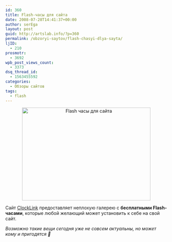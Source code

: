 ```yaml
---
id: 360
title: Flash-часы для сайта
date: 2008-07-28T14:41:37+00:00
author: serEga
layout: post
guid: http://artslab.info/?p=360
permalink: /obzoryi-saytov/flash-chasyi-dlya-sayta/
ljID:
  - 210
prosmotr:
  - 3692
wpb_post_views_count:
  - 3373
dsq_thread_id:
  - 1563455592
categories:
  - Обзоры сайтов
tags:
  - flash
---
```

<p style="text-align: center;">
  <img style="border: 0pt none;" src="http://img396.imageshack.us/img396/5606/flashclocksai8.jpg" alt="Flash часы для сайта" width="400" height="290" />
</p>

Сайт <a href="http://www.clocklink.com/gallery.php" target="_blank">ClockLink</a> предоставляет неплохую галерею с **бесплатными Flash-часами**, которые любой желающий может установить к себе на свой сайт.

_Возможно такие вещи сегодня уже не совсем актуальны, но может кому и пригодятся 🙂_